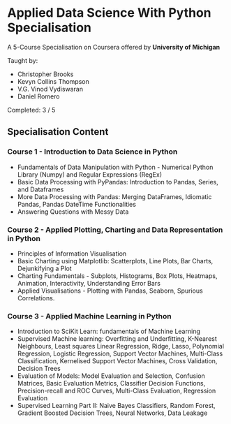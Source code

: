# Applied Data Science With Python Specialisation
A 5-Course Specialisation on Coursera offered by <b>University of Michigan</b>

Taught by:
- Christopher Brooks
- Kevyn Collins Thompson
- V.G. Vinod Vydiswaran
- Daniel Romero

Completed: 3 / 5

## Specialisation Content
### Course 1 - Introduction to Data Science in Python
- Fundamentals of Data Manipulation with Python - Numerical Python Library (Numpy) and Regular Expressions (RegEx)
- Basic Data Processing with PyPandas: Introduction to Pandas, Series, and Dataframes
- More Data Processing with Pandas: Merging DataFrames, Idiomatic Pandas, Pandas DateTime Functionalities
- Answering Questions with Messy Data

### Course 2 - Applied Plotting, Charting and Data Representation in Python
- Principles of Information Visualisation
- Basic Charting using Matplotlib: Scatterplots, Line Plots, Bar Charts, Dejunkifying a Plot
- Charting Fundamentals - Subplots, Histograms, Box Plots, Heatmaps, Animation, Interactivity, Understanding Error Bars
- Applied Visualisations - Plotting with Pandas, Seaborn, Spurious Correlations.

### Course 3 - Applied Machine Learning in Python
- Introduction to SciKit Learn: fundamentals of Machine Learning
- Supervised Machine learning: Overfitting and Underfitting, K-Nearest Neighbours, Least squares Linear Regression, Ridge, Lasso, Polynomial Regression, Logistic Regression, Support Vector Machines, Multi-Class Classification, Kernelised Support Vector Machines, Cross Validation, Decision Trees
- Evaluation of Models: Model Evaluation and Selection, Confusion Matrices, Basic Evaluation Metrics, Classifier Decision Functions, Precision-recall and ROC Curves, Multi-Class Evaluation, Regression Evaluation
- Supervised Learning Part II: Naive Bayes Classifiers, Random Forest, Gradient Boosted Decision Trees, Neural Networks, Data Leakage
